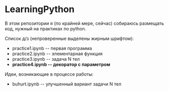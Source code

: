 # LearningPython
В этом репозитории я (по крайней мере, сейчас) собираюсь размещать код, нужный на практиках по python.

Список д/з (непроверенные выделены жирным шрифтом):
- practice1.ipynb -- первая программа
- practice2.ipynb -- элементарная функция
- practice3.ipynb -- задача N тел
- **practice4.ipynb -- декоратор с параметром**

Идеи, возникающие в процессе работы:
- buhurt.ipynb -- улучшенный вариант задачи N тел